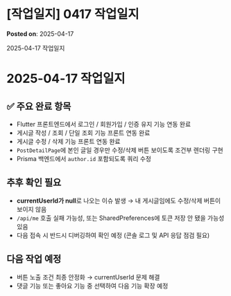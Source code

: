 # [작업일지] 0417 작업일지
**Posted on**: 2025-04-17

2025-04-17 작업일지
  


  <h1>2025-04-17 작업일지</h1>

  <div class="section">
    <h2>✅ 주요 완료 항목</h2>
    <ul>
      <li>Flutter 프론트엔드에서 로그인 / 회원가입 / 인증 유지 기능 연동 완료</li>
      <li>게시글 작성 / 조회 / 단일 조회 기능 프론트 연동 완료</li>
      <li>게시글 수정 / 삭제 기능 프론트 연동 완료</li>
      <li><code>PostDetailPage</code>에 본인 글일 경우만 수정/삭제 버튼 보이도록 조건부 렌더링 구현</li>
      <li>Prisma 백엔드에서 <code>author.id</code> 포함되도록 쿼리 수정</li>
    </ul>
  </div>

  <div class="section">
    <h2>  추후 확인 필요</h2>
    <ul>
      <li><strong>currentUserId가 null</strong>로 나오는 이슈 발생 → 내 게시글임에도 수정/삭제 버튼이 보이지 않음</li>
      <li><code>/api/me</code> 호출 실패 가능성, 또는 SharedPreferences에 토큰 저장 안 됐을 가능성 있음</li>
      <li>다음 접속 시 반드시 디버깅하여 확인 예정 (콘솔 로그 및 API 응답 점검 필요)</li>
    </ul>
  </div>

  <div class="section">
    <h2>  다음 작업 예정</h2>
    <ul>
      <li>버튼 노출 조건 최종 안정화 → currentUserId 문제 해결</li>
      <li>댓글 기능 또는 좋아요 기능 중 선택하여 다음 기능 확장 예정</li>
    </ul>
  </div>